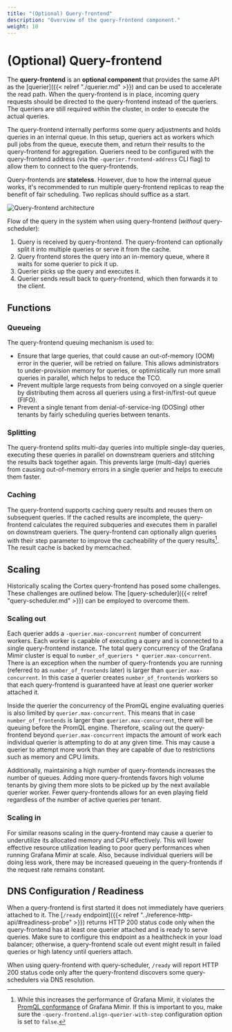 ```yaml
---
title: "(Optional) Query-frontend"
description: "Overview of the query-frontend component."
weight: 10
---
```


# (Optional) Query-frontend

The **query-frontend** is an **optional component** that provides the same API as the [querier]({{< relref "./querier.md" >}}) and can be used to accelerate the read path. When the query-frontend is in place, incoming query requests should be directed to the query-frontend instead of the queriers. The queriers are still required within the cluster, in order to execute the actual queries.

The query-frontend internally performs some query adjustments and holds queries in an internal queue. In this setup, queriers act as workers which pull jobs from the queue, execute them, and return their results to the query-frontend for aggregation. Queriers need to be configured with the query-frontend address (via the `-querier.frontend-address` CLI flag) to allow them to connect to the query-frontends.

Query-frontends are **stateless**. However, due to how the internal queue works, it's recommended to run multiple query-frontend replicas to reap the benefit of fair scheduling. Two replicas should suffice as a start.

![Query-frontend architecture](../../images/query-frontend-architecture.png)

[//]: # "Diagram source at https://docs.google.com/presentation/d/1bHp8_zcoWCYoNU2AhO2lSagQyuIrghkCncViSqn14cU/edit"

Flow of the query in the system when using query-frontend (_without_ query-scheduler):

1. Query is received by query-frontend. The query-frontend can optionally split it into multiple queries or serve it from the cache.
2. Query frontend stores the query into an in-memory queue, where it waits for some querier to pick it up.
3. Querier picks up the query and executes it.
4. Querier sends result back to query-frontend, which then forwards it to the client.

## Functions

### Queueing

The query-frontend queuing mechanism is used to:

- Ensure that large queries, that could cause an out-of-memory (OOM) error in the querier, will be retried on failure. This allows administrators to under-provision memory for queries, or optimistically run more small queries in parallel, which helps to reduce the TCO.
- Prevent multiple large requests from being convoyed on a single querier by distributing them across all queriers using a first-in/first-out queue (FIFO).
- Prevent a single tenant from denial-of-service-ing (DOSing) other tenants by fairly scheduling queries between tenants.

### Splitting

The query-frontend splits multi-day queries into multiple single-day queries, executing these queries in parallel on downstream queriers and stitching the results back together again. This prevents large (multi-day) queries from causing out-of-memory errors in a single querier and helps to execute them faster.

### Caching

The query-frontend supports caching query results and reuses them on subsequent queries. If the cached results are incomplete, the query-frontend calculates the required subqueries and executes them in parallel on downstream queriers. The query-frontend can optionally align queries with their step parameter to improve the cacheability of the query results[^1]. The result cache is backed by memcached.

[^1]: While this increases the performance of Grafana Mimir, it violates the [PromQL conformance](https://prometheus.io/blog/2021/05/03/introducing-prometheus-conformance-program/) of Grafana Mimir. If this is important to you, make sure the `-query-frontend.align-querier-with-step` configuration option is set to `false`.

## Scaling

Historically scaling the Cortex query-frontend has posed some challenges. These challenges are outlined below.
The [query-scheduler]({{< relref "query-scheduler.md" >}}) can be employed to overcome them.

### Scaling out

Each querier adds a `-querier.max-concurrent` number of concurrent workers. Each worker is capable of executing a query and is connected to a single query-frontend instance. The total query concurrency of the Grafana Mimir cluster is equal to `number_of_queriers * querier.max-concurrent`. There is an exception when the number of query-frontends you are running (referred to as `number_of_frontends` later) is larger than `querier.max-concurrent`. In this case a querier creates `number_of_frontends` workers so that each query-frontend is guaranteed have at least one querier worker attached it.

Inside the querier the concurrency of the PromQL engine evaluating queries is also limited by `querier.max-concurrent`. This means that in case `number_of_frontends` is larger than `querier.max-concurrent`, there will be queuing before the PromQL engine. Therefore, scaling out the query-frontend beyond `querier.max-concurrent` impacts the amount of work each individual querier is attempting to do at any given time. This may cause a querier to attempt more work than they are capable of due to restrictions such as memory and CPU limits.

Additionally, maintaining a high number of query-frontends increases the number of queues. Adding more query-frontends favors high volume tenants by giving them more slots to be picked up by the next available querier worker. Fewer query-frontends allows for an even playing field regardless of the number of active queries per tenant.

### Scaling in

For similar reasons scaling in the query-frontend may cause a querier to underutilize its allocated memory and CPU effectively. This will lower effective resource utilization leading to poor query performances when running Grafana Mimir at scale. Also, because individual queriers will be doing less work, there may be increased queueing in the query-frontends if the request rate remains constant.

## DNS Configuration / Readiness

When a query-frontend is first started it does not immediately have queriers attached to it. The [`/ready` endpoint]({{< relref "../reference-http-api/#readiness-probe" >}}) returns HTTP 200 status code only when the query-frontend has at least one querier attached and is ready to serve queries. Make sure to configure this endpoint as a healthcheck in your load balancer; otherwise, a query-frontend scale out event might result in failed queries or high latency until queriers attach.

When using query-frontend with query-scheduler, `/ready` will report HTTP 200 status code only after the query-frontend discovers some query-schedulers via DNS resolution.
